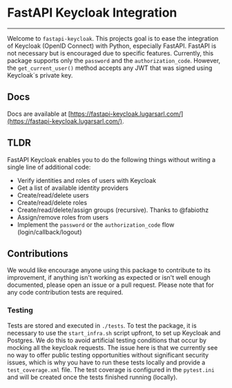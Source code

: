 # FastAPI Keycloak Integration

---


Welcome to `fastapi-keycloak`. This projects goal is to ease the integration of Keycloak (OpenID Connect) with Python, especially FastAPI. FastAPI is not necessary but is
encouraged due to specific features. Currently, this package supports only the `password` and the `authorization_code`. However, the `get_current_user()` method accepts any JWT
that was signed using Keycloak´s private key.

## Docs

Docs are available at [https://fastapi-keycloak.lugarsarl.com/](https://fastapi-keycloak.lugarsarl.com/).

## TLDR

FastAPI Keycloak enables you to do the following things without writing a single line of additional code:

- Verify identities and roles of users with Keycloak
- Get a list of available identity providers
- Create/read/delete users
- Create/read/delete roles
- Create/read/delete/assign groups (recursive). Thanks to @fabiothz
- Assign/remove roles from users
- Implement the `password` or the `authorization_code` flow (login/callback/logout)

## Contributions

We would like encourage anyone using this package to contribute to its improvement, if anything isn't working as expected or isn't well enough documented, please open an issue or a
pull request. Please note that for any code contribution tests are required.

### Testing

Tests are stored and executed in `./tests`. To test the package, it is necessary to use the `start_infra.sh` script upfront, to set up Keycloak and Postgres. We do this to avoid
artificial testing conditions that occur by mocking all the keycloak requests. The issue here is that we currently see no way to offer public testing opportunities without
significant security issues, which is why you have to run these tests locally and provide a `test_coverage.xml` file. The test coverage is configured in the `pytest.ini` and will
be created once the tests finished running (locally).

